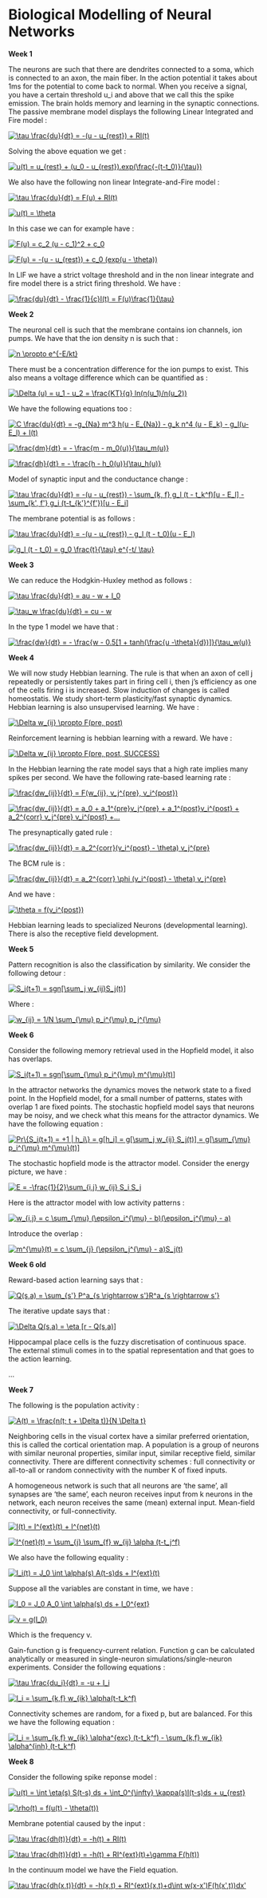 # Biological Modelling of Neural Networks

**Week 1**

The neurons are such that there are dendrites connected to a soma, which is connected to an axon, the main fiber. In the action potential it takes about 1ms for the potential to come back to normal. When you receive a signal, you have a certain threshold u_i and above that we call this the spike emission. The brain holds memory and learning in the synaptic connections. The passive membrane model displays the following Linear Integrated and Fire model :

<a href="https://www.codecogs.com/eqnedit.php?latex=\tau&space;\frac{du}{dt}&space;=&space;-(u&space;-&space;u_{rest})&space;&plus;&space;RI(t)" target="_blank"><img src="https://latex.codecogs.com/gif.latex?\tau&space;\frac{du}{dt}&space;=&space;-(u&space;-&space;u_{rest})&space;&plus;&space;RI(t)" title="\tau \frac{du}{dt} = -(u - u_{rest}) + RI(t)" /></a>

Solving the above equation we get :

<a href="https://www.codecogs.com/eqnedit.php?latex=u(t)&space;=&space;u_{rest}&space;&plus;&space;(u_0&space;-&space;u_{rest}).exp(\frac{-(t-t_0)}{\tau})" target="_blank"><img src="https://latex.codecogs.com/gif.latex?u(t)&space;=&space;u_{rest}&space;&plus;&space;(u_0&space;-&space;u_{rest}).exp(\frac{-(t-t_0)}{\tau})" title="u(t) = u_{rest} + (u_0 - u_{rest}).exp(\frac{-(t-t_0)}{\tau})" /></a>

We also have the following non linear Integrate-and-Fire model :

<a href="https://www.codecogs.com/eqnedit.php?latex=\tau&space;\frac{du}{dt}&space;=&space;F(u)&space;&plus;&space;RI(t)" target="_blank"><img src="https://latex.codecogs.com/gif.latex?\tau&space;\frac{du}{dt}&space;=&space;F(u)&space;&plus;&space;RI(t)" title="\tau \frac{du}{dt} = F(u) + RI(t)" /></a>

<a href="https://www.codecogs.com/eqnedit.php?latex=u(t)&space;=&space;\theta" target="_blank"><img src="https://latex.codecogs.com/gif.latex?u(t)&space;=&space;\theta" title="u(t) = \theta" /></a>

In this case we can for example have :

<a href="https://www.codecogs.com/eqnedit.php?latex=F(u)&space;=&space;c_2&space;(u&space;-&space;c_1)^2&space;&plus;&space;c_0" target="_blank"><img src="https://latex.codecogs.com/gif.latex?F(u)&space;=&space;c_2&space;(u&space;-&space;c_1)^2&space;&plus;&space;c_0" title="F(u) = c_2 (u - c_1)^2 + c_0" /></a>

<a href="https://www.codecogs.com/eqnedit.php?latex=F(u)&space;=&space;-(u&space;-&space;u_{rest})&space;&plus;&space;c_0&space;(exp(u&space;-&space;\theta))" target="_blank"><img src="https://latex.codecogs.com/gif.latex?F(u)&space;=&space;-(u&space;-&space;u_{rest})&space;&plus;&space;c_0&space;(exp(u&space;-&space;\theta))" title="F(u) = -(u - u_{rest}) + c_0 (exp(u - \theta))" /></a>

In LIF we have a strict voltage threshold and in the non linear integrate and fire model there is a strict firing threshold. We have :

<a href="https://www.codecogs.com/eqnedit.php?latex=\frac{du}{dt}&space;-&space;\frac{1}{c}I(t)&space;=&space;F(u)\frac{1}{\tau}" target="_blank"><img src="https://latex.codecogs.com/gif.latex?\frac{du}{dt}&space;-&space;\frac{1}{c}I(t)&space;=&space;F(u)\frac{1}{\tau}" title="\frac{du}{dt} - \frac{1}{c}I(t) = F(u)\frac{1}{\tau}" /></a>

**Week 2**

The neuronal cell is such that the membrane contains ion channels, ion pumps. We have that the ion density n is such that :

<a href="https://www.codecogs.com/eqnedit.php?latex=n&space;\propto&space;e^{-E/kt}" target="_blank"><img src="https://latex.codecogs.com/gif.latex?n&space;\propto&space;e^{-E/kt}" title="n \propto e^{-E/kt}" /></a>

There must be a concentration difference for the ion pumps to exist. This also means a voltage difference which can be quantified as :

<a href="https://www.codecogs.com/eqnedit.php?latex=\Delta&space;(u)&space;=&space;u_1&space;-&space;u_2&space;=&space;\frac{KT}{q}&space;ln(n(u_1)/n(u_2))" target="_blank"><img src="https://latex.codecogs.com/gif.latex?\Delta&space;(u)&space;=&space;u_1&space;-&space;u_2&space;=&space;\frac{KT}{q}&space;ln(n(u_1)/n(u_2))" title="\Delta (u) = u_1 - u_2 = \frac{KT}{q} ln(n(u_1)/n(u_2))" /></a>

We have the following equations too :

<a href="https://www.codecogs.com/eqnedit.php?latex=C&space;\frac{du}{dt}&space;=&space;-g_{Na}&space;m^3&space;h(u&space;-&space;E_{Na})&space;-&space;g_k&space;n^4&space;(u&space;-&space;E_k)&space;-&space;g_l(u-E_l)&space;&plus;&space;I(t)" target="_blank"><img src="https://latex.codecogs.com/gif.latex?C&space;\frac{du}{dt}&space;=&space;-g_{Na}&space;m^3&space;h(u&space;-&space;E_{Na})&space;-&space;g_k&space;n^4&space;(u&space;-&space;E_k)&space;-&space;g_l(u-E_l)&space;&plus;&space;I(t)" title="C \frac{du}{dt} = -g_{Na} m^3 h(u - E_{Na}) - g_k n^4 (u - E_k) - g_l(u-E_l) + I(t)" /></a>

<a href="https://www.codecogs.com/eqnedit.php?latex=\frac{dm}{dt}&space;=&space;-&space;\frac{m&space;-&space;m_0(u)}{\tau_m(u)}" target="_blank"><img src="https://latex.codecogs.com/gif.latex?\frac{dm}{dt}&space;=&space;-&space;\frac{m&space;-&space;m_0(u)}{\tau_m(u)}" title="\frac{dm}{dt} = - \frac{m - m_0(u)}{\tau_m(u)}" /></a>

<a href="https://www.codecogs.com/eqnedit.php?latex=\frac{dh}{dt}&space;=&space;-&space;\frac{h&space;-&space;h_0(u)}{\tau_h(u)}" target="_blank"><img src="https://latex.codecogs.com/gif.latex?\frac{dh}{dt}&space;=&space;-&space;\frac{h&space;-&space;h_0(u)}{\tau_h(u)}" title="\frac{dh}{dt} = - \frac{h - h_0(u)}{\tau_h(u)}" /></a>

Model of synaptic input and the conductance change :

<a href="https://www.codecogs.com/eqnedit.php?latex=\tau&space;\frac{du}{dt}&space;=&space;-(u&space;-&space;u_{rest})&space;-&space;\sum_{k,&space;f}&space;g_l&space;(t&space;-&space;t_k^f)[u&space;-&space;E_l]&space;-&space;\sum_{k',&space;f'}&space;g_i&space;(t-t_{k'}^{f'})[u&space;-&space;E_i]" target="_blank"><img src="https://latex.codecogs.com/gif.latex?\tau&space;\frac{du}{dt}&space;=&space;-(u&space;-&space;u_{rest})&space;-&space;\sum_{k,&space;f}&space;g_l&space;(t&space;-&space;t_k^f)[u&space;-&space;E_l]&space;-&space;\sum_{k',&space;f'}&space;g_i&space;(t-t_{k'}^{f'})[u&space;-&space;E_i]" title="\tau \frac{du}{dt} = -(u - u_{rest}) - \sum_{k, f} g_l (t - t_k^f)[u - E_l] - \sum_{k', f'} g_i (t-t_{k'}^{f'})[u - E_i]" /></a>

The membrane potential is as follows :

<a href="https://www.codecogs.com/eqnedit.php?latex=\tau&space;\frac{du}{dt}&space;=&space;-(u&space;-&space;u_{rest})&space;-&space;g_l&space;(t&space;-&space;t_0)(u&space;-&space;E_l)" target="_blank"><img src="https://latex.codecogs.com/gif.latex?\tau&space;\frac{du}{dt}&space;=&space;-(u&space;-&space;u_{rest})&space;-&space;g_l&space;(t&space;-&space;t_0)(u&space;-&space;E_l)" title="\tau \frac{du}{dt} = -(u - u_{rest}) - g_l (t - t_0)(u - E_l)" /></a>

<a href="https://www.codecogs.com/eqnedit.php?latex=g_l&space;(t&space;-&space;t_0)&space;=&space;g_0&space;\frac{t}{\tau}&space;e^{-t/&space;\tau}" target="_blank"><img src="https://latex.codecogs.com/gif.latex?g_l&space;(t&space;-&space;t_0)&space;=&space;g_0&space;\frac{t}{\tau}&space;e^{-t/&space;\tau}" title="g_l (t - t_0) = g_0 \frac{t}{\tau} e^{-t/ \tau}" /></a>

**Week 3**

We can reduce the Hodgkin-Huxley method as follows :

<a href="https://www.codecogs.com/eqnedit.php?latex=\tau&space;\frac{du}{dt}&space;=&space;au&space;-&space;w&space;&plus;&space;I_0" target="_blank"><img src="https://latex.codecogs.com/gif.latex?\tau&space;\frac{du}{dt}&space;=&space;au&space;-&space;w&space;&plus;&space;I_0" title="\tau \frac{du}{dt} = au - w + I_0" /></a>

<a href="https://www.codecogs.com/eqnedit.php?latex=\tau_w&space;\frac{du}{dt}&space;=&space;cu&space;-&space;w" target="_blank"><img src="https://latex.codecogs.com/gif.latex?\tau_w&space;\frac{du}{dt}&space;=&space;cu&space;-&space;w" title="\tau_w \frac{du}{dt} = cu - w" /></a>

In the type 1 model we have that :

<a href="https://www.codecogs.com/eqnedit.php?latex=\frac{dw}{dt}&space;=&space;-&space;\frac{w&space;-&space;0.5[1&space;&plus;&space;tanh(\frac{u&space;-\theta}{d})]}{\tau_w(u)}" target="_blank"><img src="https://latex.codecogs.com/gif.latex?\frac{dw}{dt}&space;=&space;-&space;\frac{w&space;-&space;0.5[1&space;&plus;&space;tanh(\frac{u&space;-\theta}{d})]}{\tau_w(u)}" title="\frac{dw}{dt} = - \frac{w - 0.5[1 + tanh(\frac{u -\theta}{d})]}{\tau_w(u)}" /></a>

**Week 4**

We will now study Hebbian learning. The rule is that when an axon of cell j repeatedly or persistently takes part in firing cell i, then j’s efficiency as one of the cells firing i is increased. Slow induction of changes is called homeostatis. We study short-term plasticity/fast synaptic dynamics. Hebbian learning is also unsupervised learning. We have :

<a href="https://www.codecogs.com/eqnedit.php?latex=\Delta&space;w_{ij}&space;\propto&space;F(pre,&space;post)" target="_blank"><img src="https://latex.codecogs.com/gif.latex?\Delta&space;w_{ij}&space;\propto&space;F(pre,&space;post)" title="\Delta w_{ij} \propto F(pre, post)" /></a>

Reinforcement learning is hebbian learning with a reward. We have :

<a href="https://www.codecogs.com/eqnedit.php?latex=\Delta&space;w_{ij}&space;\propto&space;F(pre,&space;post,&space;SUCCESS)" target="_blank"><img src="https://latex.codecogs.com/gif.latex?\Delta&space;w_{ij}&space;\propto&space;F(pre,&space;post,&space;SUCCESS)" title="\Delta w_{ij} \propto F(pre, post, SUCCESS)" /></a>

In the Hebbian learning the rate model says that a high rate implies many spikes per second. We have the following rate-based learning rate :

<a href="https://www.codecogs.com/eqnedit.php?latex=\frac{dw_{ij}}{dt}&space;=&space;F(w_{ij},&space;v_j^{pre},&space;v_i^{post})" target="_blank"><img src="https://latex.codecogs.com/gif.latex?\frac{dw_{ij}}{dt}&space;=&space;F(w_{ij},&space;v_j^{pre},&space;v_i^{post})" title="\frac{dw_{ij}}{dt} = F(w_{ij}, v_j^{pre}, v_i^{post})" /></a>

<a href="https://www.codecogs.com/eqnedit.php?latex=\frac{dw_{ij}}{dt}&space;=&space;a_0&space;&plus;&space;a_1^{pre}v_j^{pre}&space;&plus;&space;a_1^{post}v_i^{post}&space;&plus;&space;a_2^{corr}&space;v_j^{pre}&space;v_i^{post}&space;&plus;..." target="_blank"><img src="https://latex.codecogs.com/gif.latex?\frac{dw_{ij}}{dt}&space;=&space;a_0&space;&plus;&space;a_1^{pre}v_j^{pre}&space;&plus;&space;a_1^{post}v_i^{post}&space;&plus;&space;a_2^{corr}&space;v_j^{pre}&space;v_i^{post}&space;&plus;..." title="\frac{dw_{ij}}{dt} = a_0 + a_1^{pre}v_j^{pre} + a_1^{post}v_i^{post} + a_2^{corr} v_j^{pre} v_i^{post} +..." /></a>

The presynaptically gated rule :

<a href="https://www.codecogs.com/eqnedit.php?latex=\frac{dw_{ij}}{dt}&space;=&space;a_2^{corr}(v_i^{post}&space;-&space;\theta)&space;v_j^{pre}" target="_blank"><img src="https://latex.codecogs.com/gif.latex?\frac{dw_{ij}}{dt}&space;=&space;a_2^{corr}(v_i^{post}&space;-&space;\theta)&space;v_j^{pre}" title="\frac{dw_{ij}}{dt} = a_2^{corr}(v_i^{post} - \theta) v_j^{pre}" /></a>

The BCM rule is :

<a href="https://www.codecogs.com/eqnedit.php?latex=\frac{dw_{ij}}{dt}&space;=&space;a_2^{corr}&space;\phi&space;(v_i^{post}&space;-&space;\theta)&space;v_j^{pre}" target="_blank"><img src="https://latex.codecogs.com/gif.latex?\frac{dw_{ij}}{dt}&space;=&space;a_2^{corr}&space;\phi&space;(v_i^{post}&space;-&space;\theta)&space;v_j^{pre}" title="\frac{dw_{ij}}{dt} = a_2^{corr} \phi (v_i^{post} - \theta) v_j^{pre}" /></a>

And we have :

<a href="https://www.codecogs.com/eqnedit.php?latex=\theta&space;=&space;f(v_i^{post})" target="_blank"><img src="https://latex.codecogs.com/gif.latex?\theta&space;=&space;f(v_i^{post})" title="\theta = f(v_i^{post})" /></a>

Hebbian learning leads to specialized Neurons (developmental learning). There is also the receptive field development. 

**Week 5**

Pattern recognition is also the classification by similarity. We consider the following detour :

<a href="https://www.codecogs.com/eqnedit.php?latex=S_i(t&plus;1)&space;=&space;sgn[\sum_j&space;w_{ij}S_j(t)]" target="_blank"><img src="https://latex.codecogs.com/gif.latex?S_i(t&plus;1)&space;=&space;sgn[\sum_j&space;w_{ij}S_j(t)]" title="S_i(t+1) = sgn[\sum_j w_{ij}S_j(t)]" /></a>

Where :

<a href="https://www.codecogs.com/eqnedit.php?latex=w_{ij}&space;=&space;1/N&space;\sum_{\mu}&space;p_i^{\mu}&space;p_j^{\mu}" target="_blank"><img src="https://latex.codecogs.com/gif.latex?w_{ij}&space;=&space;1/N&space;\sum_{\mu}&space;p_i^{\mu}&space;p_j^{\mu}" title="w_{ij} = 1/N \sum_{\mu} p_i^{\mu} p_j^{\mu}" /></a>

**Week 6**

Consider the following memory retrieval used in the Hopfield model, it also has overlaps. 

<a href="https://www.codecogs.com/eqnedit.php?latex=S_i(t&plus;1)&space;=&space;sgn[\sum_{\mu}&space;p_i^{\mu}&space;m^{\mu}(t)]" target="_blank"><img src="https://latex.codecogs.com/gif.latex?S_i(t&plus;1)&space;=&space;sgn[\sum_{\mu}&space;p_i^{\mu}&space;m^{\mu}(t)]" title="S_i(t+1) = sgn[\sum_{\mu} p_i^{\mu} m^{\mu}(t)]" /></a>

In the attractor networks the dynamics moves the network state to a fixed point. In the Hopfield model, for a small number of patterns, states with overlap 1 are fixed points. The stochastic hopfield model says that neurons may be noisy, and we check what this means for the attractor dynamics. We have the following equation : 

<a href="https://www.codecogs.com/eqnedit.php?latex=Pr\{S_i(t&plus;1)&space;=&space;&plus;1&space;|&space;h_i\}&space;=&space;g[h_i]&space;=&space;g[\sum_j&space;w_{ij}&space;S_j(t)]&space;=&space;g[\sum_{\mu}&space;p_i^{\mu}&space;m^{\mu}(t)]" target="_blank"><img src="https://latex.codecogs.com/gif.latex?Pr\{S_i(t&plus;1)&space;=&space;&plus;1&space;|&space;h_i\}&space;=&space;g[h_i]&space;=&space;g[\sum_j&space;w_{ij}&space;S_j(t)]&space;=&space;g[\sum_{\mu}&space;p_i^{\mu}&space;m^{\mu}(t)]" title="Pr\{S_i(t+1) = +1 | h_i\} = g[h_i] = g[\sum_j w_{ij} S_j(t)] = g[\sum_{\mu} p_i^{\mu} m^{\mu}(t)]" /></a>

The stochastic hopfield mode is the attractor model. Consider the energy picture, we have :

<a href="https://www.codecogs.com/eqnedit.php?latex=E&space;=&space;-\frac{1}{2}\sum_{i,j}&space;w_{ij}&space;S_i&space;S_j" target="_blank"><img src="https://latex.codecogs.com/gif.latex?E&space;=&space;-\frac{1}{2}\sum_{i,j}&space;w_{ij}&space;S_i&space;S_j" title="E = -\frac{1}{2}\sum_{i,j} w_{ij} S_i S_j" /></a>

Here is the attractor model with low activity patterns :

<a href="https://www.codecogs.com/eqnedit.php?latex=w_{i,j}&space;=&space;c&space;\sum_{\mu}&space;(\epsilon_i^{\mu}&space;-&space;b)(\epsilon_j^{\mu}&space;-&space;a)" target="_blank"><img src="https://latex.codecogs.com/gif.latex?w_{i,j}&space;=&space;c&space;\sum_{\mu}&space;(\epsilon_i^{\mu}&space;-&space;b)(\epsilon_j^{\mu}&space;-&space;a)" title="w_{i,j} = c \sum_{\mu} (\epsilon_i^{\mu} - b)(\epsilon_j^{\mu} - a)" /></a>

Introduce the overlap :

<a href="https://www.codecogs.com/eqnedit.php?latex=m^{\mu}(t)&space;=&space;c&space;\sum_{j}&space;(\epsilon_j^{\mu}&space;-&space;a)S_j(t)" target="_blank"><img src="https://latex.codecogs.com/gif.latex?m^{\mu}(t)&space;=&space;c&space;\sum_{j}&space;(\epsilon_j^{\mu}&space;-&space;a)S_j(t)" title="m^{\mu}(t) = c \sum_{j} (\epsilon_j^{\mu} - a)S_j(t)" /></a>

**Week 6 old**

Reward-based action learning says that :

<a href="https://www.codecogs.com/eqnedit.php?latex=Q(s,a)&space;=&space;\sum_{s'}&space;P^a_{s&space;\rightarrow&space;s'}R^a_{s&space;\rightarrow&space;s'}" target="_blank"><img src="https://latex.codecogs.com/gif.latex?Q(s,a)&space;=&space;\sum_{s'}&space;P^a_{s&space;\rightarrow&space;s'}R^a_{s&space;\rightarrow&space;s'}" title="Q(s,a) = \sum_{s'} P^a_{s \rightarrow s'}R^a_{s \rightarrow s'}" /></a>

The iterative update says that :

<a href="https://www.codecogs.com/eqnedit.php?latex=\Delta&space;Q(s,a)&space;=&space;\eta&space;[r&space;-&space;Q(s,a)]" target="_blank"><img src="https://latex.codecogs.com/gif.latex?\Delta&space;Q(s,a)&space;=&space;\eta&space;[r&space;-&space;Q(s,a)]" title="\Delta Q(s,a) = \eta [r - Q(s,a)]" /></a>

Hippocampal place cells is the fuzzy discretisation of continuous space. The external stimuli comes in to the spatial representation and that goes to the action learning. 

...

**Week 7**

The following is the population activity :

<a href="https://www.codecogs.com/eqnedit.php?latex=A(t)&space;=&space;\frac{n(t;&space;t&space;&plus;&space;\Delta&space;t)}{N&space;\Delta&space;t}" target="_blank"><img src="https://latex.codecogs.com/gif.latex?A(t)&space;=&space;\frac{n(t;&space;t&space;&plus;&space;\Delta&space;t)}{N&space;\Delta&space;t}" title="A(t) = \frac{n(t; t + \Delta t)}{N \Delta t}" /></a>

Neighboring cells in the visual cortex have a similar preferred orientation, this is called the cortical orientation map. A population is a group of neurons with similar neuronal properties, similar input, similar receptive field, similar connectivity. There are different connectivity schemes : full connectivity or all-to-all or random connectivity with the number K of fixed inputs.

A homogeneous network is such that all neurons are ‘the same’, all synapses are ‘the same’, each neuron receives input from k neurons in the network, each neuron receives the same (mean) external input. Mean-field connectivity, or full-connectivity.

<a href="https://www.codecogs.com/eqnedit.php?latex=I(t)&space;=&space;I^{ext}(t)&space;&plus;&space;I^{net}(t)" target="_blank"><img src="https://latex.codecogs.com/gif.latex?I(t)&space;=&space;I^{ext}(t)&space;&plus;&space;I^{net}(t)" title="I(t) = I^{ext}(t) + I^{net}(t)" /></a>

<a href="https://www.codecogs.com/eqnedit.php?latex=I^{net}(t)&space;=&space;\sum_{j}&space;\sum_{f}&space;w_{ij}&space;\alpha&space;(t-t_j^f)" target="_blank"><img src="https://latex.codecogs.com/gif.latex?I^{net}(t)&space;=&space;\sum_{j}&space;\sum_{f}&space;w_{ij}&space;\alpha&space;(t-t_j^f)" title="I^{net}(t) = \sum_{j} \sum_{f} w_{ij} \alpha (t-t_j^f)" /></a>

We also have the following equality :

<a href="https://www.codecogs.com/eqnedit.php?latex=I_i(t)&space;=&space;J_0&space;\int&space;\alpha(s)&space;A(t-s)ds&space;&plus;&space;I^{ext}(t)" target="_blank"><img src="https://latex.codecogs.com/gif.latex?I_i(t)&space;=&space;J_0&space;\int&space;\alpha(s)&space;A(t-s)ds&space;&plus;&space;I^{ext}(t)" title="I_i(t) = J_0 \int \alpha(s) A(t-s)ds + I^{ext}(t)" /></a>

Suppose all the variables are constant in time, we have :

<a href="https://www.codecogs.com/eqnedit.php?latex=I_0&space;=&space;J_0&space;A_0&space;\int&space;\alpha(s)&space;ds&space;&plus;&space;I_0^{ext}" target="_blank"><img src="https://latex.codecogs.com/gif.latex?I_0&space;=&space;J_0&space;A_0&space;\int&space;\alpha(s)&space;ds&space;&plus;&space;I_0^{ext}" title="I_0 = J_0 A_0 \int \alpha(s) ds + I_0^{ext}" /></a>

<a href="https://www.codecogs.com/eqnedit.php?latex=v&space;=&space;g(I_0)" target="_blank"><img src="https://latex.codecogs.com/gif.latex?v&space;=&space;g(I_0)" title="v = g(I_0)" /></a>

Which is the frequency v. 

Gain-function g is frequency-current relation. Function g can be calculated analytically or measured in single-neuron simulations/single-neuron experiments. Consider the following equations :

<a href="https://www.codecogs.com/eqnedit.php?latex=\tau&space;\frac{du_i}{dt}&space;=&space;-u&space;&plus;&space;I_i" target="_blank"><img src="https://latex.codecogs.com/gif.latex?\tau&space;\frac{du_i}{dt}&space;=&space;-u&space;&plus;&space;I_i" title="\tau \frac{du_i}{dt} = -u + I_i" /></a>

<a href="https://www.codecogs.com/eqnedit.php?latex=I_i&space;=&space;\sum_{k,f}&space;w_{ik}&space;\alpha(t-t_k^f)" target="_blank"><img src="https://latex.codecogs.com/gif.latex?I_i&space;=&space;\sum_{k,f}&space;w_{ik}&space;\alpha(t-t_k^f)" title="I_i = \sum_{k,f} w_{ik} \alpha(t-t_k^f)" /></a>

Connectivity schemes are random, for a fixed p, but are balanced. For this we have the following equation :

<a href="https://www.codecogs.com/eqnedit.php?latex=I_i&space;=&space;\sum_{k,f}&space;w_{ik}&space;\alpha^{exc}&space;(t-t_k^f)&space;-&space;\sum_{k,f}&space;w_{ik}&space;\alpha^{inh}&space;(t-t_k^f)" target="_blank"><img src="https://latex.codecogs.com/gif.latex?I_i&space;=&space;\sum_{k,f}&space;w_{ik}&space;\alpha^{exc}&space;(t-t_k^f)&space;-&space;\sum_{k,f}&space;w_{ik}&space;\alpha^{inh}&space;(t-t_k^f)" title="I_i = \sum_{k,f} w_{ik} \alpha^{exc} (t-t_k^f) - \sum_{k,f} w_{ik} \alpha^{inh} (t-t_k^f)" /></a>

**Week 8**

Consider the following spike reponse model :

<a href="https://www.codecogs.com/eqnedit.php?latex=u(t)&space;=&space;\int&space;\eta(s)&space;S(t-s)&space;ds&space;&plus;&space;\int_0^{\infty}&space;\kappa(s)I(t-s)ds&space;&plus;&space;u_{rest}" target="_blank"><img src="https://latex.codecogs.com/gif.latex?u(t)&space;=&space;\int&space;\eta(s)&space;S(t-s)&space;ds&space;&plus;&space;\int_0^{\infty}&space;\kappa(s)I(t-s)ds&space;&plus;&space;u_{rest}" title="u(t) = \int \eta(s) S(t-s) ds + \int_0^{\infty} \kappa(s)I(t-s)ds + u_{rest}" /></a>

<a href="https://www.codecogs.com/eqnedit.php?latex=\rho(t)&space;=&space;f(u(t)&space;-&space;\theta(t))" target="_blank"><img src="https://latex.codecogs.com/gif.latex?\rho(t)&space;=&space;f(u(t)&space;-&space;\theta(t))" title="\rho(t) = f(u(t) - \theta(t))" /></a>

Membrane potential caused by the input :

<a href="https://www.codecogs.com/eqnedit.php?latex=\tau&space;\frac{dh(t)}{dt}&space;=&space;-h(t)&space;&plus;&space;RI(t)" target="_blank"><img src="https://latex.codecogs.com/gif.latex?\tau&space;\frac{dh(t)}{dt}&space;=&space;-h(t)&space;&plus;&space;RI(t)" title="\tau \frac{dh(t)}{dt} = -h(t) + RI(t)" /></a>

<a href="https://www.codecogs.com/eqnedit.php?latex=\tau&space;\frac{dh(t)}{dt}&space;=&space;-h(t)&space;&plus;&space;RI^{ext}(t)&plus;\gamma&space;F(h(t))" target="_blank"><img src="https://latex.codecogs.com/gif.latex?\tau&space;\frac{dh(t)}{dt}&space;=&space;-h(t)&space;&plus;&space;RI^{ext}(t)&plus;\gamma&space;F(h(t))" title="\tau \frac{dh(t)}{dt} = -h(t) + RI^{ext}(t)+\gamma F(h(t))" /></a>

In the continuum model we have the Field equation. 

<a href="https://www.codecogs.com/eqnedit.php?latex=\tau&space;\frac{dh(x,t)}{dt}&space;=&space;-h(x,t)&space;&plus;&space;RI^{ext}(x,t)&plus;d\int&space;w(x-x')F(h(x',t))dx'" target="_blank"><img src="https://latex.codecogs.com/gif.latex?\tau&space;\frac{dh(x,t)}{dt}&space;=&space;-h(x,t)&space;&plus;&space;RI^{ext}(x,t)&plus;d\int&space;w(x-x')F(h(x',t))dx'" title="\tau \frac{dh(x,t)}{dt} = -h(x,t) + RI^{ext}(x,t)+d\int w(x-x')F(h(x',t))dx'" /></a>
